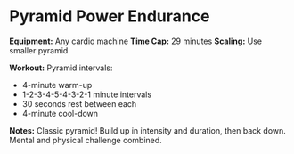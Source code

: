 # Pyramid Power Endurance

**Equipment:** Any cardio machine
**Time Cap:** 29 minutes
**Scaling:** Use smaller pyramid

**Workout:**
Pyramid intervals:
- 4-minute warm-up
- 1-2-3-4-5-4-3-2-1 minute intervals
- 30 seconds rest between each
- 4-minute cool-down

**Notes:** Classic pyramid! Build up in intensity and duration, then back down. Mental and physical challenge combined.